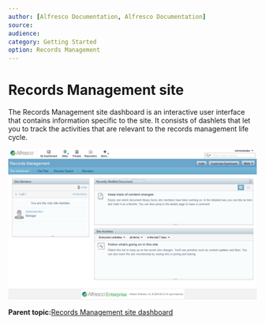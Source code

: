 ```yaml
---
author: [Alfresco Documentation, Alfresco Documentation]
source: 
audience: 
category: Getting Started
option: Records Management
---
```


# Records Management site

The Records Management site dashboard is an interactive user interface that contains information specific to the site. It consists of dashlets that let you to track the activities that are relevant to the records management life cycle.

![](../images/rm-rmsite-dashboard.png)

**Parent topic:**[Records Management site dashboard](../concepts/rm-gettingstarted.md)

